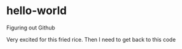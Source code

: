 # hello-world
Figuring out Github

Very excited for this fried rice. Then I need to get back to this code
